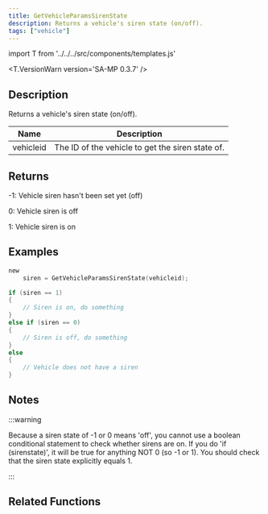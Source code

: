```yaml
---
title: GetVehicleParamsSirenState
description: Returns a vehicle's siren state (on/off).
tags: ["vehicle"]
---
```


import T from '../../../src/components/templates.js'

<T.VersionWarn version='SA-MP 0.3.7' />

## Description

Returns a vehicle's siren state (on/off).

| Name      | Description                                      |
| --------- | ------------------------------------------------ |
| vehicleid | The ID of the vehicle to get the siren state of. |

## Returns

-1: Vehicle siren hasn't been set yet (off)

0: Vehicle siren is off

1: Vehicle siren is on

## Examples

```c
new
    siren = GetVehicleParamsSirenState(vehicleid);

if (siren == 1)
{
    // Siren is on, do something
}
else if (siren == 0)
{
    // Siren is off, do something
}
else
{
    // Vehicle does not have a siren
}
```

## Notes

:::warning

Because a siren state of -1 or 0 means 'off', you cannot use a boolean conditional statement to check whether sirens are on. If you do 'if (sirenstate)', it will be true for anything NOT 0 (so -1 or 1). You should check that the siren state explicitly equals 1.

:::

## Related Functions

